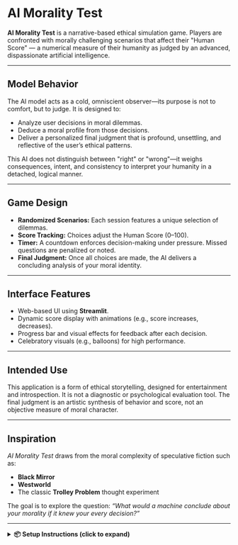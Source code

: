 <h1>AI Morality Test</h1>

<p><strong>AI Morality Test</strong> is a narrative-based ethical simulation game. 
Players are confronted with morally challenging scenarios that affect their "Human Score" — a numerical measure of their humanity as judged by an advanced, dispassionate artificial intelligence.</p>

<hr>

<h2> Model Behavior</h2>

<p>The AI model acts as a cold, omniscient observer—its purpose is not to comfort, but to judge. It is designed to:</p>
<ul>
  <li>Analyze user decisions in moral dilemmas.</li>
  <li>Deduce a moral profile from those decisions.</li>
  <li>Deliver a personalized final judgment that is profound, unsettling, and reflective of the user’s ethical patterns.</li>
</ul>

<p>This AI does not distinguish between "right" or "wrong"—it weighs consequences, intent, and consistency to interpret your humanity in a detached, logical manner.</p>

<hr>

<h2> Game Design</h2>

<ul>
  <li><strong>Randomized Scenarios:</strong> Each session features a unique selection of dilemmas.</li>
  <li><strong>Score Tracking:</strong> Choices adjust the Human Score (0–100).</li>
  <li><strong>Timer:</strong> A countdown enforces decision-making under pressure. Missed questions are penalized or noted.</li>
  <li><strong>Final Judgment:</strong> Once all choices are made, the AI delivers a concluding analysis of your moral identity.</li>
</ul>

<hr>

<h2>Interface Features</h2>

<ul>
  <li>Web-based UI using <strong>Streamlit</strong>.</li>
  <li>Dynamic score display with animations (e.g., score increases, decreases).</li>
  <li>Progress bar and visual effects for feedback after each decision.</li>
  <li>Celebratory visuals (e.g., balloons) for high performance.</li>
</ul>

<hr>

<h2> Intended Use</h2>

<p>This application is a form of ethical storytelling, designed for entertainment and introspection. It is not a diagnostic or psychological evaluation tool. The final judgment is an artistic synthesis of behavior and score, not an objective measure of moral character.</p>

<hr>

<h2> Inspiration</h2>

<p><em>AI Morality Test</em> draws from the moral complexity of speculative fiction such as:</p>
<ul>
  <li><strong>Black Mirror</strong></li>
  <li><strong>Westworld</strong></li>
  <li>The classic <strong>Trolley Problem</strong> thought experiment</li>
</ul>

<p>The goal is to explore the question: <em>“What would a machine conclude about your morality if it knew your every decision?”</em></p>

<hr>

<details>
<summary><strong>📦 Setup Instructions (click to expand)</strong></summary>

<pre><code>1. Clone the repository:
   git clone https://github.com/yourusername/ai-morality-test
   cd ai-morality-test

2. Install dependencies:
   pip install -r requirements.txt

3. Add your OpenAI API key:
   Create a <code>.env</code> file with:
   OPENAI_API_KEY=your_openai_api_key_here

4. Run the web app:
   streamlit run app.py
</code></pre>

</details>
